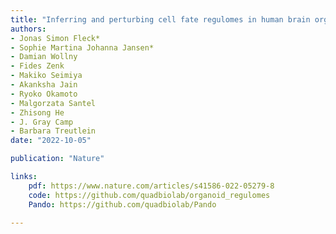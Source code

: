 ```yaml
---
title: "Inferring and perturbing cell fate regulomes in human brain organoids"
authors:
- Jonas Simon Fleck*
- Sophie Martina Johanna Jansen*
- Damian Wollny 
- Fides Zenk 
- Makiko Seimiya 
- Akanksha Jain 
- Ryoko Okamoto 
- Malgorzata Santel 
- Zhisong He 
- J. Gray Camp
- Barbara Treutlein
date: "2022-10-05"

publication: "Nature"

links:
    pdf: https://www.nature.com/articles/s41586-022-05279-8
    code: https://github.com/quadbiolab/organoid_regulomes
    Pando: https://github.com/quadbiolab/Pando

---
```



